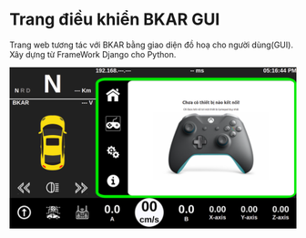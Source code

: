# Trang điều khiển BKAR GUI
Trang web tương tác với BKAR bằng giao diện đồ hoạ cho người dùng(GUI). Xây dựng từ FrameWork Django cho Python.

![This is an image](https://github.com/BKAR-Jetson-Self-driving-vehicle/BKAR-GUI-Control/blob/main/static/images/gampad-page.png)